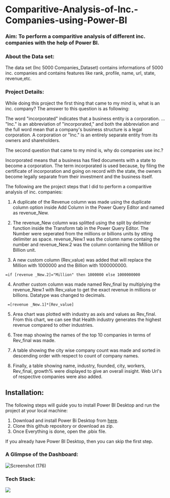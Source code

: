 # Comparitive-Analysis-of-Inc.-Companies-using-Power-BI


### Aim: To perform a comparitive analysis of different inc. companies with the help of Power BI.

### About the Data set: 
The data set (Inc 5000 Companies_Dataset) contains informations of 5000 inc. companies and contains features like rank, profile, name, url, state, revenue,etc.

### Project Details:

While doing this project the first thing that came to my mind is, what is an inc. company? The amswer to this question is as following:

The word "incorporated" indicates that a business entity is a corporation. ... "Inc." is an abbreviation of "incorporated," and both the abbreviation and the full word mean that a company's business structure is a legal corporation. A corporation or "Inc." is an entirely separate entity from its owners and shareholders.

The second question that came to my mind is, why do companies use inc.?

Incorporated means that a business has filed documents with a state to become a corporation. The term incorporated is used because, by filing the certificate of incorporation and going on record with the state, the owners become legally separate from their investment and the business itself.

The following are the project steps that I did to perform a comparitive analysis of inc. companies:

1. A duplicate of the Revenue column was made using the duplicate column option inside Add Column in the Power Query Editor and named as revenue_New.

2. The revenue_New column was splitted using the split by delimiter function inside the Transform tab in the Power Query Editor. The Number were
seperated from the millions or billions units by stting delimiter as space. revenue_New.1 was the column name containg the number and 
revenue_New.2 was the column containing the Million or Billion unit.

3. A new custom column (Rev_value) was added that will replace the Million with 1000000 and the Billion with 1000000000.

```=if [revenue _New.2]="Million" then 1000000 else 1000000000```

4.  Another custom column was made named Rev_final by multiplying the revenue_New.1 with Rev_value to get the exact revenue in
millions or billions. Datatype was changed to decimals.

``` =[revenue _New.1]*[Rev_value]```

5.  Area chart was plotted with industry as axis and values as Rev_final. From this chart, we can see that Health industry generates the
highest revenue compared to other industries.

6. Tree map showing the names of the top 10 companies in terms of Rev_final was made.

7. A table showing the city wise company count was made and sorted in descending order with respect to count of company names.

8. Finally, a table showing name, industry, founded, city, workers, Rev_final, growth% were displayed to give an overall
insight. Web Url's of respective companies were also added.

## Installation:

The following steps will guide you to install Power BI Desktop and run the project at your local machine:

1. Download and install Power Bi Desktop from [here](https://www.microsoft.com/en-in/p/power-bi-desktop/9ntxr16hnw1t#activetab=pivot:overviewtab).
2. Clone this github repository or download as zip.
3. Once Everything is done, open the .pbix file. 

If you already have Power BI Desktop, then you can skip the first step.

### A Glimpse of the Dashboard:

![Screenshot (176)](https://user-images.githubusercontent.com/75041273/133970780-226a7d2b-3ccb-4625-b293-bc20b36ffb1e.png)

### Tech Stack:

<img src="https://img.shields.io/badge/PowerBI-F2C811?style=for-the-badge&logo=Power%20BI&logoColor=black"/> 

